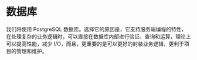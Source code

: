 # 数据库

我们将使用 PostgreSQL 数据库。选择它的原因是，它支持服务端编程的特性，在处理复杂的业务逻辑时，可以直接在数据库内部进行验证、查询和运算，理论上可以提高性能，减少 I/O，而且，更重要的是可以更好的封装业务逻辑，更利于项目的管理和维护。